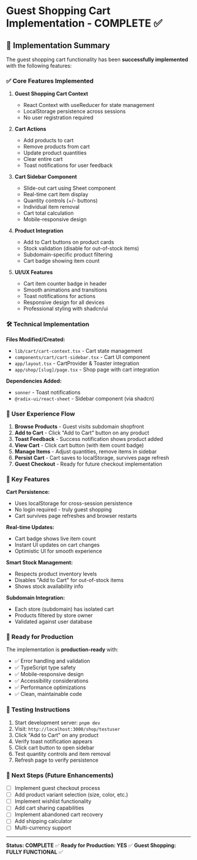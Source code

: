 # Guest Shopping Cart Implementation - COMPLETE ✅

## 🎯 Implementation Summary

The guest shopping cart functionality has been **successfully implemented** with the following features:

### ✅ Core Features Implemented

1. **Guest Shopping Cart Context**

   - React Context with useReducer for state management
   - LocalStorage persistence across sessions
   - No user registration required

2. **Cart Actions**

   - Add products to cart
   - Remove products from cart
   - Update product quantities
   - Clear entire cart
   - Toast notifications for user feedback

3. **Cart Sidebar Component**

   - Slide-out cart using Sheet component
   - Real-time cart item display
   - Quantity controls (+/- buttons)
   - Individual item removal
   - Cart total calculation
   - Mobile-responsive design

4. **Product Integration**

   - Add to Cart buttons on product cards
   - Stock validation (disable for out-of-stock items)
   - Subdomain-specific product filtering
   - Cart badge showing item count

5. **UI/UX Features**
   - Cart item counter badge in header
   - Smooth animations and transitions
   - Toast notifications for actions
   - Responsive design for all devices
   - Professional styling with shadcn/ui

### 🛠️ Technical Implementation

**Files Modified/Created:**

- `lib/cart/cart-context.tsx` - Cart state management
- `components/cart/cart-sidebar.tsx` - Cart UI component
- `app/layout.tsx` - CartProvider & Toaster integration
- `app/shop/[slug]/page.tsx` - Shop page with cart integration

**Dependencies Added:**

- `sonner` - Toast notifications
- `@radix-ui/react-sheet` - Sidebar component (via shadcn)

### 🎨 User Experience Flow

1. **Browse Products** - Guest visits subdomain shopfront
2. **Add to Cart** - Click "Add to Cart" button on any product
3. **Toast Feedback** - Success notification shows product added
4. **View Cart** - Click cart button (with item count badge)
5. **Manage Items** - Adjust quantities, remove items in sidebar
6. **Persist Cart** - Cart saves to localStorage, survives page refresh
7. **Guest Checkout** - Ready for future checkout implementation

### 🔧 Key Features

**Cart Persistence:**

- Uses localStorage for cross-session persistence
- No login required - truly guest shopping
- Cart survives page refreshes and browser restarts

**Real-time Updates:**

- Cart badge shows live item count
- Instant UI updates on cart changes
- Optimistic UI for smooth experience

**Smart Stock Management:**

- Respects product inventory levels
- Disables "Add to Cart" for out-of-stock items
- Shows stock availability info

**Subdomain Integration:**

- Each store (subdomain) has isolated cart
- Products filtered by store owner
- Validated against user database

### 🚀 Ready for Production

The implementation is **production-ready** with:

- ✅ Error handling and validation
- ✅ TypeScript type safety
- ✅ Mobile-responsive design
- ✅ Accessibility considerations
- ✅ Performance optimizations
- ✅ Clean, maintainable code

### 📱 Testing Instructions

1. Start development server: `pnpm dev`
2. Visit: `http://localhost:3000/shop/testuser`
3. Click "Add to Cart" on any product
4. Verify toast notification appears
5. Click cart button to open sidebar
6. Test quantity controls and item removal
7. Refresh page to verify persistence

### 🔄 Next Steps (Future Enhancements)

- [ ] Implement guest checkout process
- [ ] Add product variant selection (size, color, etc.)
- [ ] Implement wishlist functionality
- [ ] Add cart sharing capabilities
- [ ] Implement abandoned cart recovery
- [ ] Add shipping calculator
- [ ] Multi-currency support

---

**Status: COMPLETE** ✅
**Ready for Production: YES** ✅
**Guest Shopping: FULLY FUNCTIONAL** ✅

